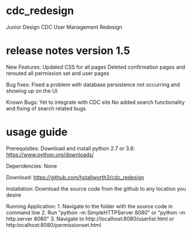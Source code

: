 # cdc_redesign
Junior Design CDC User Management Redesign


# release notes version 1.5

New Features:
Updated CSS for all pages
Deleted confirmation pages and rerouted all permission set and user pages

Bug fixes:
Fixed a problem with database persistence not occurring and showing up on the UI

Known Bugs:
Yet to integrate with CDC site
No added search functionality and fixing of search related bugs




# usage guide

Prerequisites: Download and install python 2.7 or 3.6: https://www.python.org/downloads/

Dependencies: None

Download: https://github.com/hstallworth3/cdc_redesign

Installation: Download the source code from the github to any location you desire

Running Application: 1. Navigate to the folder with the source code in command line
                     2. Run "python -m SimpleHTTPServer 8080" or "python -m http.server 8080"
                     3. Navigate to http://localhost:8080/userlist.html or http:localhost:8080/permissionset.html
